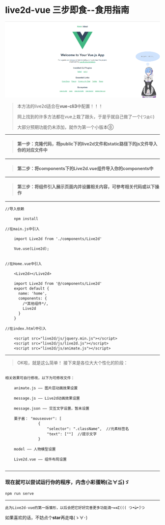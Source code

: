 # live2d-vue 三步即食--食用指南

![效果图](src/static/images/remu.png)
>本方法的live2d适合在**vue-cli3**中配置！！！ 
>
>网上找到的许多方法都在vue上栽了跟头，于是乎就自己做了一个(つд⊂)
>
>大部分预期功能仍未添加，就作为第一个小版本⑧
___
>#### 第一步：克隆代码，将public下的**live2d文件**和static路径下的**js文件**导入你的对应文件中    
___
>#### 第二步：将components下的**Live2d.vue组件**导入你的components中  
___
>#### 第三步：将组件引入展示页面内并设置相关内容，可参考相关代码或以下操作
___
```
//导入依赖

    npm install
    
//在main.js中引入

    import Live2d from './components/Live2d'
    
    Vue.use(Live2d);


//在Home.vue中引入

    <Live2d></Live2d>
    
    import Live2d from '@/components/Live2d'
    export default {
      name: 'home',
      components: {
        /*其他组件*/,
        Live2d
      }
    } 

//在index.html中引入

    <script src="live2d/js/jquery.min.js"></script>
    <script src="live2d/js/live2d.js"></script>
    <script src="live2d/js/animate.js"></script>
```
___
>OK啦，就是这么简单！ 接下来是各位大大个性化的阶段：
```

相关效果可自行修改，以下为可修改文件：

    animate.js —— 图片层动画效果设置
    
    message.js —— Live2d动画效果设置
    
    message.json —— 交互文字设置，暂未设置
    
    栗子酱： "mouseover": [
               {
                   "selector": ".className",  //元素标签名
                   "text": [""]  //提示文字
               }
    
    model —— 人物模型设置
    
    Live2d.vue —— 组件布局设置
    
```
___
### 现在就可以尝试运行你的程序，内含**小彩蛋**哟(≧∀≦)ゞ
```
npm run serve
```
___

```
此为Live2d-vue的第一版雏形，以后会把它好好完善更多功能滴─=≡Σ((( つ•̀ω•́)つ
```

如果喜欢的话，不妨点个**star**再走咯(ゝ∀･)
